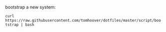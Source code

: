 bootstrap a new system:

`curl https://raw.githubusercontent.com/tomhoover/dotfiles/master/script/bootstrap | bash`